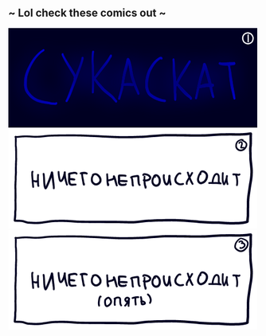 ## ~ Lol check these comics out ~
[![](img/1_swfish_or.png)](https://yokkidack.github.io/SwearingFishComicOriginal/)
[![](img/2_ngo_or.png)](https://yokkidack.github.io/)
[![](img/3_ngo_or.png)](https://yokkidack.github.io/)
